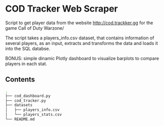 # COD Tracker Web Scraper
Script to get player data from the website http://cod.trackker.gg for
the game Call of Duty Warzone/

The script takes a players_info.csv dataset, that contains information of several players, as an input, extracts and transforms the data and loads it into the SQL databse. 

BONUS: simple dinamic Plotly dashboard to visualize barplots to compare players in each stat. 

## Contents

```bash
.
├── cod_dashboard.py
├── cod_tracker.py
├── datasets
│   ├── players_info.csv
│   └── players_stats.csv
└── README.md
```